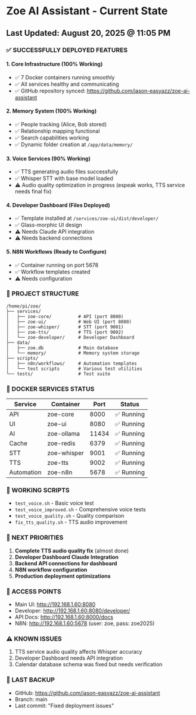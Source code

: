 # Zoe AI Assistant - Current State
## Last Updated: August 20, 2025 @ 11:05 PM

### ✅ SUCCESSFULLY DEPLOYED FEATURES

#### 1. **Core Infrastructure** (100% Working)
- ✅ 7 Docker containers running smoothly
- ✅ All services healthy and communicating
- ✅ GitHub repository synced: https://github.com/jason-easyazz/zoe-ai-assistant

#### 2. **Memory System** (100% Working)
- ✅ People tracking (Alice, Bob stored)
- ✅ Relationship mapping functional
- ✅ Search capabilities working
- ✅ Dynamic folder creation at `/app/data/memory/`

#### 3. **Voice Services** (90% Working)
- ✅ TTS generating audio files successfully
- ✅ Whisper STT with base model loaded
- ⚠️ Audio quality optimization in progress (espeak works, TTS service needs final fix)

#### 4. **Developer Dashboard** (Files Deployed)
- ✅ Template installed at `/services/zoe-ui/dist/developer/`
- ✅ Glass-morphic UI design
- ⚠️ Needs Claude API integration
- ⚠️ Needs backend connections

#### 5. **N8N Workflows** (Ready to Configure)
- ✅ Container running on port 5678
- ✅ Workflow templates created
- ⚠️ Needs configuration

### 📁 PROJECT STRUCTURE
```
/home/pi/zoe/
├── services/
│   ├── zoe-core/          # API (port 8000)
│   ├── zoe-ui/            # Web UI (port 8080)
│   ├── zoe-whisper/       # STT (port 9001)
│   ├── zoe-tts/           # TTS (port 9002)
│   └── zoe-developer/     # Developer Dashboard
├── data/
│   ├── zoe.db             # Main database
│   └── memory/            # Memory system storage
├── scripts/
│   ├── n8n/workflows/     # Automation templates
│   └── test scripts       # Various test utilities
└── tests/                 # Test suite
```

### 🐳 DOCKER SERVICES STATUS
| Service | Container | Port | Status |
|---------|-----------|------|--------|
| API | zoe-core | 8000 | ✅ Running |
| UI | zoe-ui | 8080 | ✅ Running |
| AI | zoe-ollama | 11434 | ✅ Running |
| Cache | zoe-redis | 6379 | ✅ Running |
| STT | zoe-whisper | 9001 | ✅ Running |
| TTS | zoe-tts | 9002 | ✅ Running |
| Automation | zoe-n8n | 5678 | ✅ Running |

### 🔧 WORKING SCRIPTS
- `test_voice.sh` - Basic voice test
- `test_voice_improved.sh` - Comprehensive voice tests
- `test_voice_quality.sh` - Quality comparison
- `fix_tts_quality.sh` - TTS audio improvement

### 📝 NEXT PRIORITIES
1. **Complete TTS audio quality fix** (almost done)
2. **Developer Dashboard Claude Integration**
3. **Backend API connections for dashboard**
4. **N8N workflow configuration**
5. **Production deployment optimizations**

### 🔑 ACCESS POINTS
- Main UI: http://192.168.1.60:8080
- Developer: http://192.168.1.60:8080/developer/
- API Docs: http://192.168.1.60:8000/docs
- N8N: http://192.168.1.60:5678 (user: zoe, pass: zoe2025)

### ⚠️ KNOWN ISSUES
1. TTS service audio quality affects Whisper accuracy
2. Developer Dashboard needs API integration
3. Calendar database schema was fixed but needs verification

### 💾 LAST BACKUP
- GitHub: https://github.com/jason-easyazz/zoe-ai-assistant
- Branch: main
- Last commit: "Fixed deployment issues"
